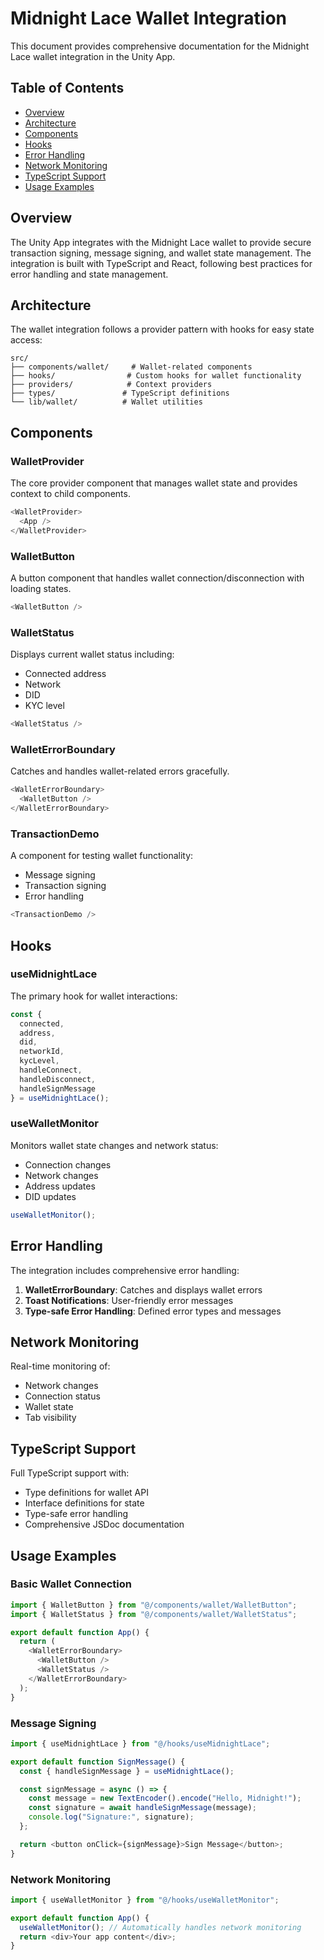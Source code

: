 # Midnight Lace Wallet Integration

This document provides comprehensive documentation for the Midnight Lace wallet integration in the Unity App.

## Table of Contents
- [Overview](#overview)
- [Architecture](#architecture)
- [Components](#components)
- [Hooks](#hooks)
- [Error Handling](#error-handling)
- [Network Monitoring](#network-monitoring)
- [TypeScript Support](#typescript-support)
- [Usage Examples](#usage-examples)

## Overview

The Unity App integrates with the Midnight Lace wallet to provide secure transaction signing, message signing, and wallet state management. The integration is built with TypeScript and React, following best practices for error handling and state management.

## Architecture

The wallet integration follows a provider pattern with hooks for easy state access:

```
src/
├── components/wallet/     # Wallet-related components
├── hooks/                # Custom hooks for wallet functionality
├── providers/            # Context providers
├── types/               # TypeScript definitions
└── lib/wallet/          # Wallet utilities
```

## Components

### WalletProvider
The core provider component that manages wallet state and provides context to child components.

```typescript
<WalletProvider>
  <App />
</WalletProvider>
```

### WalletButton
A button component that handles wallet connection/disconnection with loading states.

```typescript
<WalletButton />
```

### WalletStatus
Displays current wallet status including:
- Connected address
- Network
- DID
- KYC level

```typescript
<WalletStatus />
```

### WalletErrorBoundary
Catches and handles wallet-related errors gracefully.

```typescript
<WalletErrorBoundary>
  <WalletButton />
</WalletErrorBoundary>
```

### TransactionDemo
A component for testing wallet functionality:
- Message signing
- Transaction signing
- Error handling

```typescript
<TransactionDemo />
```

## Hooks

### useMidnightLace
The primary hook for wallet interactions:

```typescript
const {
  connected,
  address,
  did,
  networkId,
  kycLevel,
  handleConnect,
  handleDisconnect,
  handleSignMessage
} = useMidnightLace();
```

### useWalletMonitor
Monitors wallet state changes and network status:
- Connection changes
- Network changes
- Address updates
- DID updates

```typescript
useWalletMonitor();
```

## Error Handling

The integration includes comprehensive error handling:

1. **WalletErrorBoundary**: Catches and displays wallet errors
2. **Toast Notifications**: User-friendly error messages
3. **Type-safe Error Handling**: Defined error types and messages

## Network Monitoring

Real-time monitoring of:
- Network changes
- Connection status
- Wallet state
- Tab visibility

## TypeScript Support

Full TypeScript support with:
- Type definitions for wallet API
- Interface definitions for state
- Type-safe error handling
- Comprehensive JSDoc documentation

## Usage Examples

### Basic Wallet Connection
```typescript
import { WalletButton } from "@/components/wallet/WalletButton";
import { WalletStatus } from "@/components/wallet/WalletStatus";

export default function App() {
  return (
    <WalletErrorBoundary>
      <WalletButton />
      <WalletStatus />
    </WalletErrorBoundary>
  );
}
```

### Message Signing
```typescript
import { useMidnightLace } from "@/hooks/useMidnightLace";

export default function SignMessage() {
  const { handleSignMessage } = useMidnightLace();

  const signMessage = async () => {
    const message = new TextEncoder().encode("Hello, Midnight!");
    const signature = await handleSignMessage(message);
    console.log("Signature:", signature);
  };

  return <button onClick={signMessage}>Sign Message</button>;
}
```

### Network Monitoring
```typescript
import { useWalletMonitor } from "@/hooks/useWalletMonitor";

export default function App() {
  useWalletMonitor(); // Automatically handles network monitoring
  return <div>Your app content</div>;
}
```
